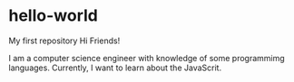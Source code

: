 # hello-world
My first repository
Hi Friends!

I am a computer science engineer with knowledge of some programmimg languages.
Currently, I want to learn about the JavaScrit.
